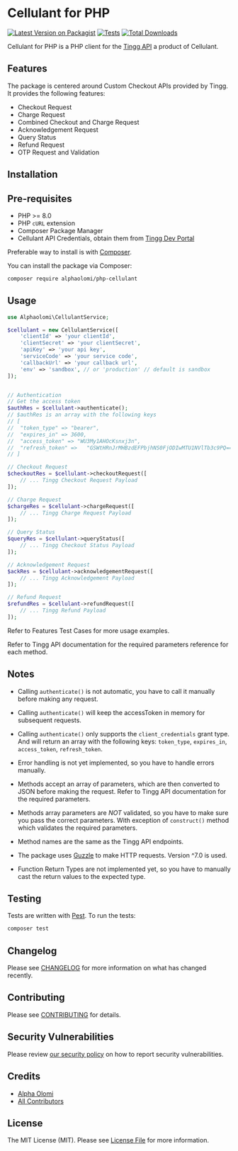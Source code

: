 # Cellulant for PHP

[![Latest Version on Packagist](https://img.shields.io/packagist/v/alphaolomi/php-cellulant.svg?style=flat-square)](https://packagist.org/packages/alphaolomi/php-cellulant)
[![Tests](https://img.shields.io/github/actions/workflow/status/alphaolomi/php-cellulant/run-tests.yml?branch=main&label=tests&style=flat-square)](https://github.com/alphaolomi/php-cellulant/actions/workflows/run-tests.yml)
[![Total Downloads](https://img.shields.io/packagist/dt/alphaolomi/php-cellulant.svg?style=flat-square)](https://packagist.org/packages/alphaolomi/php-cellulant)

Cellulant for PHP is a PHP client for the [Tingg API](#) a product of Cellulant.

## Features

The package is centered around Custom Checkout APIs provided by Tingg. It provides the following features:

-   Checkout Request
-   Charge Request
-   Combined Checkout and Charge Request
-   Acknowledgement Request
-   Query Status
-   Refund Request
-   OTP Request and Validation

## Installation

## Pre-requisites

-   PHP >= 8.0
-   PHP `cURL` extension
-   Composer Package Manager
-   Cellulant API Credentials, obtain them from [Tingg Dev Portal](https://dev-portal.tingg.africa/)

Preferable way to install is with [Composer](https://getcomposer.org/).

You can install the package via Composer:

```bash
composer require alphaolomi/php-cellulant
```

## Usage

```php
use Alphaolomi\CellulantService;

$cellulant = new CellulantService([
    'clientId' => 'your clientId',
    'clientSecret' => 'your clientSecret',
    'apiKey' => 'your api key',
    'serviceCode' => 'your service code',
    'callbackUrl' => 'your callback url',
    'env' => 'sandbox', // or 'production' // default is sandbox
]);


// Authentication
// Get the access token
$authRes = $cellulant->authenticate();
// $authRes is an array with the following keys
// [
//  "token_type" => "bearer",
//  "expires_in" => 3600,
//  "access_token" => "WU3My1AHOcKsnxj3n",
//  "refresh_token" =>   "GSWtHRnJrMHBzdEFPbjhNS0FjODIwMTU1NVlTb3c9PQ=="
// ]

// Checkout Request
$checkoutRes = $cellulant->checkoutRequest([
    // ... Tingg Checkout Request Payload
]);

// Charge Request
$chargeRes = $cellulant->chargeRequest([
    // ... Tingg Charge Request Payload
]);

// Query Status
$queryRes = $cellulant->queryStatus([
    // ... Tingg Checkout Status Payload
]);

// Acknowledgement Request
$ackRes = $cellulant->acknowledgementRequest([
    // ... Tingg Acknowledgement Payload
]);

// Refund Request
$refundRes = $cellulant->refundRequest([
    // ... Tingg Refund Payload
]);
```

Refer to Features Test Cases for more usage examples.

Refer to Tingg API documentation for the required parameters reference for each method.

## Notes

-   Calling `authenticate()` is not automatic, you have to call it manually before making any request.

-   Calling `authenticate()` will keep the accessToken in memory for subsequent requests.

-   Calling `authenticate()` only supports the `client_credentials` grant type. And will return an array with the following keys: `token_type`, `expires_in`, `access_token`, `refresh_token`.

-   Error handling is not yet implemented, so you have to handle errors manually.

-   Methods accept an array of parameters, which are then converted to JSON before making the request. Refer to Tingg API documentation for the required parameters.

-   Methods array parameters are _NOT_ validated, so you have to make sure you pass the correct parameters. With exception of `construct()` method which validates the required parameters.

-   Method names are the same as the Tingg API endpoints.

-   The package uses [Guzzle](https://docs.guzzlephp.org/) to make HTTP requests. Version ^7.0 is used.

-   Function Return Types are not implemented yet, so you have to manually cast the return values to the expected type.

## Testing

Tests are written with [Pest](https://pestphp.com/). To run the tests:

```bash
composer test
```

## Changelog

Please see [CHANGELOG](CHANGELOG.md) for more information on what has changed recently.

## Contributing

Please see [CONTRIBUTING](https://github.com/spatie/.github/blob/main/CONTRIBUTING.md) for details.

## Security Vulnerabilities

Please review [our security policy](../../security/policy) on how to report security vulnerabilities.

## Credits

-   [Alpha Olomi](https://github.com/alphaolomi)
-   [All Contributors](../../contributors)

## License

The MIT License (MIT). Please see [License File](LICENSE.md) for more information.
